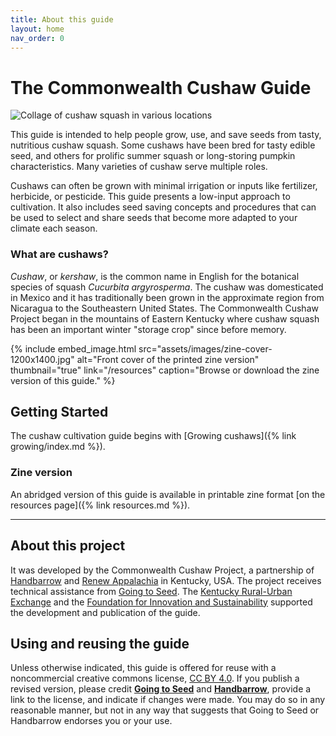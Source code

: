 ```yaml
---
title: About this guide
layout: home
nav_order: 0
---
```


# The Commonwealth Cushaw Guide

![Collage of cushaw squash in various locations](assets/images/cushaw-homepage-banner-1000x250.png)

This guide is intended to help people grow, use, and save seeds from tasty, nutritious cushaw squash. Some cushaws have been bred for tasty edible seed, and others for prolific summer squash or long-storing pumpkin characteristics. Many varieties of cushaw serve multiple roles.

Cushaws can often be grown with minimal irrigation or inputs like fertilizer, herbicide, or pesticide. This guide presents a low-input approach to cultivation. It also includes seed saving concepts and procedures that can be used to select and share seeds that become more adapted to your climate each season.

### What are cushaws?

_Cushaw_, or _kershaw_, is the common name in English for the botanical species of squash _Cucurbita argyrosperma_. The cushaw was domesticated in Mexico and it has traditionally been grown in the approximate region from Nicaragua to the Southeastern United States. The Commonwealth Cushaw Project began in the mountains of Eastern Kentucky where cushaw squash has been an important winter "storage crop" since before memory.

{% include embed_image.html
    src="assets/images/zine-cover-1200x1400.jpg"
    alt="Front cover of the printed zine version"
    thumbnail="true"
    link="/resources"
    caption="Browse or download the zine version of this guide."
%}

## Getting Started

The cushaw cultivation guide begins with [Growing cushaws]({% link growing/index.md %}).

### Zine version

An abridged version of this guide is available in printable zine format [on the resources page]({% link resources.md %}).

---

## About this project

It was developed by the Commonwealth Cushaw Project, a partnership of [Handbarrow](https://handbarrow.org/) and [Renew Appalachia](https://renewappalachia.org/) in Kentucky, USA. The project receives technical assistance from [Going to Seed](https://goingtoseed.org/). The [Kentucky Rural-Urban Exchange](https://kyrux.org/) and the [Foundation for Innovation and Sustainability](https://fsifoundation.com/) supported the development and publication of the guide.

## Using and reusing the guide

Unless otherwise indicated, this guide is offered for reuse with a noncommercial creative commons license, [CC BY 4.0](https://creativecommons.org/licenses/by/4.0/). If you publish a revised version, please credit **[Going to Seed](https://goingtoseed.org/)** and **[Handbarrow](https://handbarrow.org/)**, provide a link to the license, and indicate if changes were made. You may do so in any reasonable manner, but not in any way that suggests that Going to Seed or Handbarrow endorses you or your use.